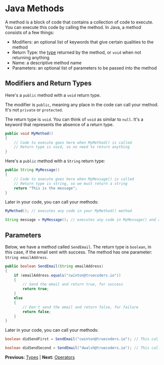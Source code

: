 # Java Methods

A method is a block of code that contains a collection of code to execute. You can execute this code by calling the method. In Java, a method consists of a few things:

* Modifiers: an optional list of keywords that give certain qualities to the method
* Return Type: the [type](types.markdown) returned by the method, or `void` when not returning anything
* Name: a descriptive method name
* Parameters: an optional list of parameters to be passed into the method

## Modifiers and Return Types

Here's a `public` method with a `void` return type.

The modifier is `public`, meaning any place in the code can call your method. It's not `private` or `protected`.

The return type is `void`. You can think of `void` as similar to `null`. It's a keyword that represents the absence of a return type.

```java
public void MyMethod()
{
    // Code to execute goes here when MyMethod() is called
    // Return type is void, so no need to return anything
}
```

Here's a `public` method with a `String` return type:

```java
public String MyMessage()
{
    // Code to execute goes here when MyMessage() is called
    // Return type is string, so we must return a string
    return "This is the message";
}
```

Later in your code, you can call your methods:

```java
MyMethod(); // executes any code in your MyMethod() method

String message = MyMessage(); // executes any code in MyMessage() and returns a String
```

## Parameters

Below, we have a method called `SendEmail`. The return type is `boolean`, in this case, if the email sent with success. The method has one parameter: `String emailAddress`.

```java
public boolean SendEmail(String emailAddress)
{
    if (emailAddress.equals("cwinton@truecoders.io"))
    {
        // Send the email and return true, for success
        return true;
    }
    else
    {
        // Don't send the email and return false, for failure
        return false;
    }
}
```

Later in your code, you can call your methods:

```java
boolean didSendFirst = SendEmail("cwinton@truecoders.io"); // This call will return true

boolean didSendSecond = SendEmail("dwalsh@truecoders.io"); // This call will return false
```

**Previous:** [Types](types.markdown) |
**Next:** [Operators](operators.markdown)
